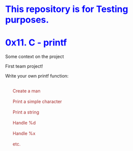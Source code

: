 <html>
<head>
<style>
    h1{
        color: blue;
    }

    p{
        color: rgb(0, 0, 0);
        /* background: blanchedalmond; */
        font-size: 26px;
    }
    ol{
        color: brown;
        list-style: decimal;
    }
</style>
</head>
<body>
    <h1>
        This repository is for Testing purposes.
    </h1>
    <h1> 0x11. C - printf</h1>
    <p>
        Some context on the project<br>

First team project!<br>

Write your own printf function:<br><br>
<ol>
    Create a man<br><br>
    Print a simple character<br><br>
    Print a string<br><br>
    Handle %d<br><br>
    Handle %x<br><br>
    etc.<br><br><br>
</ol>
    </p>
</body>
</html>
